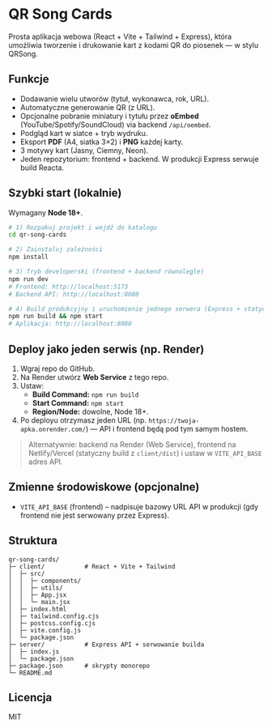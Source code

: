 # QR Song Cards

Prosta aplikacja webowa (React + Vite + Tailwind + Express), która umożliwia tworzenie i drukowanie kart z kodami QR do piosenek — w stylu QRSong.

## Funkcje
- Dodawanie wielu utworów (tytuł, wykonawca, rok, URL).
- Automatyczne generowanie QR (z URL).
- Opcjonalne pobranie miniatury i tytułu przez **oEmbed** (YouTube/Spotify/SoundCloud) via backend `/api/oembed`.
- Podgląd kart w siatce + tryb wydruku.
- Eksport **PDF** (A4, siatka 3×2) i **PNG** każdej karty.
- 3 motywy kart (Jasny, Ciemny, Neon).
- Jeden repozytorium: frontend + backend. W produkcji Express serwuje build Reacta.

## Szybki start (lokalnie)
Wymagany **Node 18+**.

```bash
# 1) Rozpakuj projekt i wejdź do katalogu
cd qr-song-cards

# 2) Zainstaluj zależności
npm install

# 3) Tryb developerski (frontend + backend równolegle)
npm run dev
# Frontend: http://localhost:5173
# Backend API: http://localhost:8080

# 4) Build produkcyjny i uruchomienie jednego serwera (Express + statyczny frontend)
npm run build && npm start
# Aplikacja: http://localhost:8080
```

## Deploy jako jeden serwis (np. Render)
1. Wgraj repo do GitHub.
2. Na Render utwórz **Web Service** z tego repo.
3. Ustaw:
   - **Build Command:** `npm run build`
   - **Start Command:** `npm start`
   - **Region/Node:** dowolne, Node 18+.
4. Po deployu otrzymasz jeden URL (np. `https://twoja-apka.onrender.com/`) — API i frontend będą pod tym samym hostem.

> Alternatywnie: backend na Render (Web Service), frontend na Netlify/Vercel (statyczny build z `client/dist`) i ustaw w `VITE_API_BASE` adres API.

## Zmienne środowiskowe (opcjonalne)
- `VITE_API_BASE` (frontend) – nadpisuje bazowy URL API w produkcji (gdy frontend nie jest serwowany przez Express).

## Struktura
```
qr-song-cards/
├─ client/           # React + Vite + Tailwind
│  ├─ src/
│  │  ├─ components/
│  │  ├─ utils/
│  │  ├─ App.jsx
│  │  └─ main.jsx
│  ├─ index.html
│  ├─ tailwind.config.cjs
│  ├─ postcss.config.cjs
│  ├─ vite.config.js
│  └─ package.json
├─ server/           # Express API + serwowanie builda
│  ├─ index.js
│  └─ package.json
├─ package.json      # skrypty monorepo
└─ README.md
```

## Licencja
MIT
